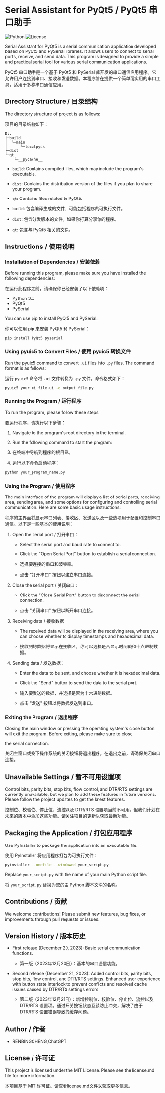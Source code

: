 # Serial Assistant for PyQt5 / PyQt5 串口助手

![Python](https://img.shields.io/badge/Python-3.x-blue)
![License](https://img.shields.io/badge/License-MIT-green)

Serial Assistant for PyQt5 is a serial communication application developed based on PyQt5 and PySerial libraries. It allows users to connect to serial ports, receive, and send data. This program is designed to provide a simple and practical serial tool for various serial communication applications.

PyQt5 串口助手是一个基于 PyQt5 和 PySerial 库开发的串口通信应用程序。它允许用户连接到串口、接收和发送数据。本程序旨在提供一个简单而实用的串口工具，适用于多种串口通信应用。

## Directory Structure / 目录结构

The directory structure of project is as follows:

项目的目录结构如下：

```
D:.
├─build
│  └─main
│      └─localpycs
├─dist
└─qt
    └─__pycache__
```

- `build`: Contains compiled files, which may include the program's executable.
- `dist`: Contains the distribution version of the files if you plan to share your program.
- `qt`: Contains files related to PyQt5.

- `build`: 包含编译生成的文件，可能包括程序的可执行文件。
- `dist`: 包含分发版本的文件，如果你打算分享你的程序。
- `qt`: 包含与 PyQt5 相关的文件。

## Instructions / 使用说明

### Installation of Dependencies / 安装依赖

Before running this program, please make sure you have installed the following dependencies:

在运行此程序之前，请确保你已经安装了以下依赖项：

- Python 3.x
- PyQt5
- PySerial

You can use pip to install PyQt5 and PySerial:

你可以使用 pip 来安装 PyQt5 和 PySerial：

```bash
pip install PyQt5 pyserial
```
### Using pyuic5 to Convert Files / 使用 pyuic5 转换文件

Run the pyuic5 command to convert  `.ui` files into `.py` files. The command format is as follows:

运行 `pyuic5` 命令将 `.ui` 文件转换为 `.py` 文件。命令格式如下：

```bash
pyuic5 your_ui_file.ui -o output_file.py
```

### Running the Program / 运行程序

To run the program, please follow these steps:

要运行程序，请执行以下步骤：

1. Navigate to the program's root directory in the terminal.
2. Run the following command to start the program:

1. 在终端中导航到程序的根目录。
2. 运行以下命令启动程序：

```bash
python your_program_name.py
```

### Using the Program / 使用程序

The main interface of the program will display a list of serial ports, receiving area, sending area, and some options for configuring and controlling serial communication. Here are some basic usage instructions:

程序的主界面将显示串口列表、接收区、发送区以及一些选项用于配置和控制串口通信。以下是一些基本的使用说明：

1. Open the serial port / 打开串口：
   - Select the serial port and baud rate to connect to.
   - Click the "Open Serial Port" button to establish a serial connection.

   - 选择要连接的串口和波特率。
   - 点击 "打开串口" 按钮以建立串口连接。

2. Close the serial port / 关闭串口：
   - Click the "Close Serial Port" button to disconnect the serial connection.

   - 点击 "关闭串口" 按钮以断开串口连接。

3. Receiving data / 接收数据：
   - The received data will be displayed in the receiving area, where you can choose whether to display timestamps and hexadecimal data.

   - 接收到的数据将显示在接收区，你可以选择是否显示时间戳和十六进制数据。

4. Sending data / 发送数据：
   - Enter the data to be sent, and choose whether it is hexadecimal data.
   - Click the "Send" button to send the data to the serial port.

   - 输入要发送的数据，并选择是否为十六进制数据。
   - 点击 "发送" 按钮以将数据发送到串口。

### Exiting the Program / 退出程序

Closing the main window or pressing the operating system's close button will exit the program. Before exiting, please make sure to close

 the serial connection.

关闭主窗口或按下操作系统的关闭按钮将退出程序。在退出之前，请确保关闭串口连接。

## Unavailable Settings / 暂不可用设置项

Control bits, parity bits, stop bits, flow control, and DTR/RTS settings are currently unavailable, but we plan to add these features in future versions. Please follow the project updates to get the latest features.

控制位、校验位、停止位、流控以及 DTR/RTS 设置项当前不可用，但我们计划在未来的版本中添加这些功能。请关注项目的更新以获取最新功能。

## Packaging the Application / 打包应用程序

Use PyInstaller to package the application into an executable file:

使用 PyInstaller 将应用程序打包为可执行文件：

```bash
pyinstaller --onefile --windowed your_script.py
```

Replace `your_script.py` with the name of your main Python script file.

将 `your_script.py` 替换为您的主 Python 脚本文件的名称。

## Contributions / 贡献

We welcome contributions! Please submit new features, bug fixes, or improvements through pull requests or issues.

## Version History / 版本历史

- First release (December 20, 2023): Basic serial communication functions.
  - 第一版（2023年12月20日）：基本的串口通信功能。

- Second release (December 21, 2023): Added control bits, parity bits, stop bits, flow control, and DTR/RTS settings. Enhanced user experience with button state interlock to prevent conflicts and resolved cache issues caused by DTR/RTS settings errors.
  - 第二版（2023年12月21日）：新增控制位、校验位、停止位、流控以及 DTR/RTS 设置项。通过开关按钮状态互锁防止冲突，解决了由于 DTR/RTS 设置错误导致的缓存问题。

## Author / 作者

- RENBINGCHENG,ChatGPT

## License / 许可证

This project is licensed under the MIT License. Please see the  license.md file for more information.

本项目基于 MIT 许可证。请查看license.md文件以获取更多信息。
